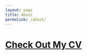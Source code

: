 ```yaml
---
layout: page
title: About
permalink: /about/
---
```

[Check Out My CV][cv]
=====================

[cv]: /docs/cv.pdf